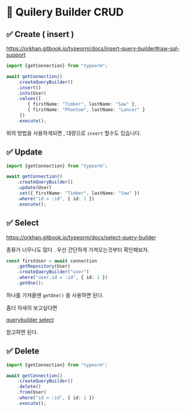 # 📌 Quilery Builder CRUD

## ✅ Create ( insert )

https://orkhan.gitbook.io/typeorm/docs/insert-query-builder#raw-sql-support

```ts
import {getConnection} from "typeorm";

await getConnection()
    .createQueryBuilder()
    .insert()
    .into(User)
    .values([
        { firstName: "Timber", lastName: "Saw" }, 
        { firstName: "Phantom", lastName: "Lancer" }
     ])
    .execute();
```

위의 방법을 사용하게되면 , 대량으로 `insert` 할수도 있습니다.

## ✅ Update

```ts
import {getConnection} from "typeorm";

await getConnection()
    .createQueryBuilder()
    .update(User)
    .set({ firstName: "Timber", lastName: "Saw" })
    .where("id = :id", { id: 1 })
    .execute();
```

## ✅  Select
https://orkhan.gitbook.io/typeorm/docs/select-query-builder

종류가 너무나도 많다 . 우선 간단하게 가져오는것부터 확인해보자.
```ts
const firstUser = await connection
    .getRepository(User)
    .createQueryBuilder("user")
    .where("user.id = :id", { id: 1 })
    .getOne();
```

하나를 가져올땐 `getOne()` 을 사용하면 된다.

좀더 자세히 보고싶다면 

[querybuilder select](https://github.com/smilejakdu/typescript_study/blob/main/typeorm/query_builder.md)

참고하면 된다.

## ✅  Delete

```ts
import {getConnection} from "typeorm";

await getConnection()
    .createQueryBuilder()
    .delete()
    .from(User)
    .where("id = :id", { id: 1 })
    .execute();
```